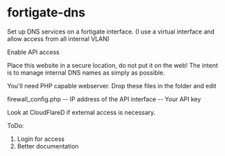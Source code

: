 # fortigate-dns
Set up DNS services on a fortigate interface.
(I use a virtual interface and allow access from all internal VLAN)

Enable API access 

Place this website in a secure location, do not put it on the web!
The intent is to manage internal DNS names as simply as possible.

You'll need PHP capable webserver.  Drop these files in the folder and edit

firewall_config.php
   --  IP address of the API interface
   --  Your API key

Look at CloudFlareD if external access is necessary.

ToDo:

1)  Login for access
2)  Better documentation
